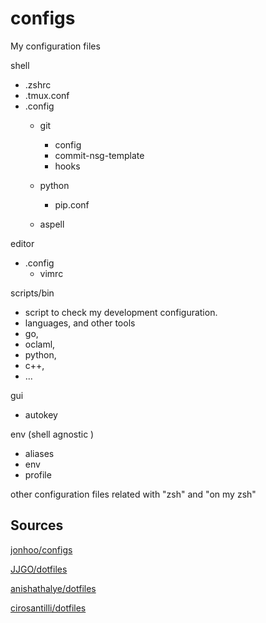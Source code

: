 # configs
My configuration files

shell
- .zshrc
- .tmux.conf
- .config
  - git
      -  config
      -  commit-nsg-template
      -  hooks
  - python
    - pip.conf

  - aspell
  
editor
- .config
   - vimrc

scripts/bin
  -  script to check my development configuration.
  -  languages, and other tools
  -  go,
  -  oclaml,
  -  python,
  -  c++,
  -  ...

gui
  - autokey

env (shell agnostic )
  - aliases
  - env
  - profile
  
other configuration files related with "zsh" and "on my zsh"

## Sources

[jonhoo/configs](https://github.com/jonhoo/configs)

[JJGO/dotfiles](https://github.com/JJGO/dotfiles)

[anishathalye/dotfiles](https://github.com/anishathalye/dotfiles)

[cirosantilli/dotfiles](https://github.com/cirosantilli/dotfiles)
